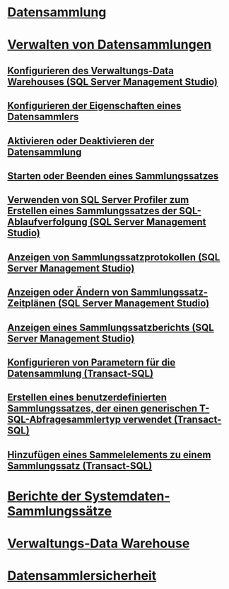 # [Datensammlung](data-collection.md)
# [Verwalten von Datensammlungen](manage-data-collection.md)
## [Konfigurieren des Verwaltungs-Data Warehouses (SQL Server Management Studio)](configure-the-management-data-warehouse-sql-server-management-studio.md)
## [Konfigurieren der Eigenschaften eines Datensammlers](configure-properties-of-a-data-collector.md)
## [Aktivieren oder Deaktivieren der Datensammlung](enable-or-disable-data-collection.md)
## [Starten oder Beenden eines Sammlungssatzes](start-or-stop-a-collection-set.md)
## [Verwenden von SQL Server Profiler zum Erstellen eines Sammlungssatzes der SQL-Ablaufverfolgung (SQL Server Management Studio)](use-sql-server-profiler-to-create-a-sql-trace-collection-set.md)
## [Anzeigen von Sammlungssatzprotokollen (SQL Server Management Studio)](view-collection-set-logs-sql-server-management-studio.md)
## [Anzeigen oder Ändern von Sammlungssatz-Zeitplänen (SQL Server Management Studio)](view-or-change-collection-set-schedules-sql-server-management-studio.md)
## [Anzeigen eines Sammlungssatzberichts (SQL Server Management Studio)](view-a-collection-set-report-sql-server-management-studio.md)
## [Konfigurieren von Parametern für die Datensammlung (Transact-SQL)](configure-data-collection-parameters-transact-sql.md)
## [Erstellen eines benutzerdefinierten Sammlungssatzes, der einen generischen T-SQL-Abfragesammlertyp verwendet (Transact-SQL)](create-custom-collection-set-generic-t-sql-query-collector-type.md)
## [Hinzufügen eines Sammelelements zu einem Sammlungssatz (Transact-SQL)](add-a-collection-item-to-a-collection-set-transact-sql.md)
# [Berichte der Systemdaten-Sammlungssätze](system-data-collection-set-reports.md)
# [Verwaltungs-Data Warehouse](management-data-warehouse.md)
# [Datensammlersicherheit](data-collector-security.md)
